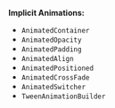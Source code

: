 **Implicit Animations:**

- `AnimatedContainer`
- `AnimatedOpacity`
- `AnimatedPadding`
- `AnimatedAlign`
- `AnimatedPositioned`
- `AnimatedCrossFade`
- `AnimatedSwitcher`
- `TweenAnimationBuilder`

